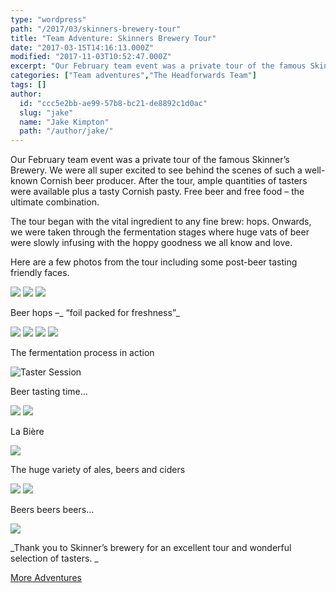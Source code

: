 ```yaml
---
type: "wordpress"
path: "/2017/03/skinners-brewery-tour"
title: "Team Adventure: Skinners Brewery Tour"
date: "2017-03-15T14:16:13.000Z"
modified: "2017-11-03T10:52:47.000Z"
excerpt: "Our February team event was a private tour of the famous Skinner’s Brewery. We were all super excited to see behind the scenes of such a well-known Cornish beer producer. After the tour, ample quantities of tasters were available plus a tasty Cornish pasty. Free beer and free food – the ultimate combination. The tour began with …"
categories: ["Team adventures","The Headforwards Team"]
tags: []
author:
  id: "ccc5e2bb-ae99-57b8-bc21-de8892c1d0ac"
  slug: "jake"
  name: "Jake Kimpton"
  path: "/author/jake/"
---
```

Our February team event was a private tour of the famous Skinner’s Brewery. We were all super excited to see behind the scenes of such a well-known Cornish beer producer. After the tour, ample quantities of tasters were available plus a tasty Cornish pasty. Free beer and free food – the ultimate combination.

The tour began with the vital ingredient to any fine brew: hops. Onwards, we were taken through the fermentation stages where huge vats of beer were slowly infusing with the hoppy goodness we all know and love.

Here are a few photos from the tour including some post-beer tasting friendly faces.


<section class="gallery">


![](/wp-content/uploads/2017/03/headforwards-team-adventure-skinners-brewery-tour-2017-17.jpg)
![](/wp-content/uploads/2017/03/headforwards-team-adventure-skinners-brewery-tour-2017-19.jpg)
![](/wp-content/uploads/2017/03/headforwards-team-adventure-skinners-brewery-tour-2017-21.jpg)

</section>



Beer hops –_ “foil packed for freshness”_


<section class="gallery">


![](/wp-content/uploads/2017/03/headforwards-team-adventure-skinners-brewery-tour-2017-22.jpg)
![](/wp-content/uploads/2017/03/headforwards-team-adventure-skinners-brewery-tour-2017-24.jpg)
![](/wp-content/uploads/2017/03/headforwards-team-adventure-skinners-brewery-tour-2017-25.jpg)
![](/wp-content/uploads/2017/03/headforwards-team-adventure-skinners-brewery-tour-2017-27.jpg)

</section>



The fermentation process in action


<section class="gallery">


![](/wp-content/uploads/2017/03/headforwards-team-adventure-skinners-brewery-tour-2017-2.jpg "Taster Session")

</section>



Beer tasting time…


<section class="gallery">


![](/wp-content/uploads/2017/03/headforwards-team-adventure-skinners-brewery-tour-2017-5.jpg)
![](/wp-content/uploads/2017/03/headforwards-team-adventure-skinners-brewery-tour-2017-8.jpg)

</section>



La Bière


<section class="gallery">


![](/wp-content/uploads/2017/03/headforwards-team-adventure-skinners-brewery-tour-2017-11.jpg)

</section>



The huge variety of ales, beers and ciders


<section class="gallery">


![](/wp-content/uploads/2017/03/headforwards-team-adventure-skinners-brewery-tour-2017-29.jpg)
![](/wp-content/uploads/2017/03/headforwards-team-adventure-skinners-brewery-tour-2017-30.jpg)

</section>



Beers beers beers…


<section class="gallery">


![](/wp-content/uploads/2017/03/headforwards-team-adventure-skinners-brewery-tour-2017-34.jpg)

</section>



_Thank you to Skinner’s brewery for an excellent tour and wonderful selection of tasters. _

[More Adventures](https://www.headforwards.com/category/team-adventures/)